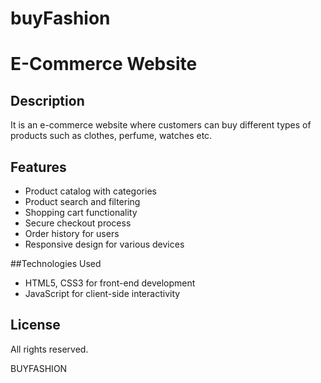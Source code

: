 # buyFashion
# E-Commerce Website


## Description
It is an e-commerce website where customers can buy different types of products such as clothes, perfume, watches etc.

## Features
- Product catalog with categories
- Product search and filtering
- Shopping cart functionality
- Secure checkout process
- Order history for users
- Responsive design for various devices


##Technologies Used

- HTML5, CSS3 for front-end development
- JavaScript for client-side interactivity


## License

All rights reserved.


BUYFASHION
